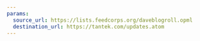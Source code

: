 ```yaml
---
params:
  source_url: https://lists.feedcorps.org/daveblogroll.opml
  destination_url: https://tantek.com/updates.atom
---
```

